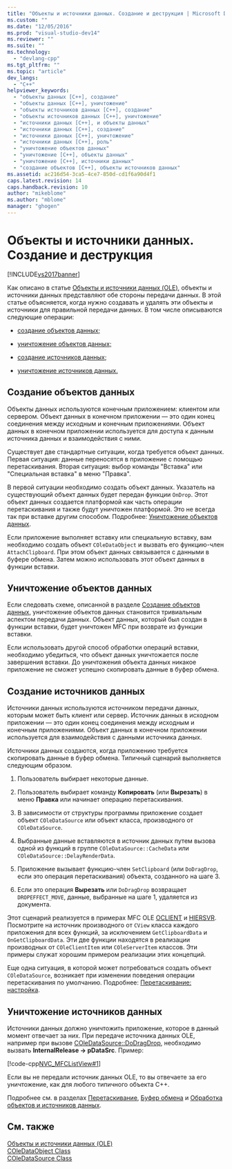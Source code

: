 ```yaml
---
title: "Объекты и источники данных. Создание и деструкция | Microsoft Docs"
ms.custom: ""
ms.date: "12/05/2016"
ms.prod: "visual-studio-dev14"
ms.reviewer: ""
ms.suite: ""
ms.technology: 
  - "devlang-cpp"
ms.tgt_pltfrm: ""
ms.topic: "article"
dev_langs: 
  - "C++"
helpviewer_keywords: 
  - "объекты данных [С++], создание"
  - "объекты данных [С++], уничтожение"
  - "объекты источников данных [C++], создание"
  - "объекты источников данных [C++], уничтожение"
  - "источники данных [C++], и объекты данных"
  - "источники данных [C++], создание"
  - "источники данных [C++], уничтожение"
  - "источники данных [C++], роль"
  - "уничтожение объектов данных"
  - "уничтожение [C++], объекты данных"
  - "уничтожение [C++], источники данных"
  - "создание объектов [C++], объекты источников данных"
ms.assetid: ac216d54-3ca5-4ce7-850d-cd1f6a90d4f1
caps.latest.revision: 14
caps.handback.revision: 10
author: "mikeblome"
ms.author: "mblome"
manager: "ghogen"
---
```

# Объекты и источники данных. Создание и деструкция
[!INCLUDE[vs2017banner](../assembler/inline/includes/vs2017banner.md)]

Как описано в статье [Объекты и источники данных \(OLE\)](../mfc/data-objects-and-data-sources-ole.md), объекты и источники данных представляют обе стороны передачи данных.  В этой статье объясняется, когда нужно создавать и удалять эти объекты и источники для правильной передачи данных. В том числе описываются следующие операции:  
  
-   [создание объектов данных;](#_core_creating_data_objects)  
  
-   [уничтожение объектов данных;](#_core_destroying_data_objects)  
  
-   [создание источников данных;](#_core_creating_data_sources)  
  
-   [уничтожение источников данных.](#_core_destroying_data_sources)  
  
##  <a name="_core_creating_data_objects"></a> Создание объектов данных  
 Объекты данных используются конечным приложением: клиентом или сервером.  Объект данных в конечном приложении — это один конец соединения между исходным и конечным приложениями.  Объект данных в конечном приложении используется для доступа к данным источника данных и взаимодействия с ними.  
  
 Существует две стандартные ситуации, когда требуется объект данных.  Первая ситуация: данные переносятся в приложение с помощью перетаскивания.  Вторая ситуация: выбор команды "Вставка" или "Специальная вставка" в меню "Правка".  
  
 В первой ситуации необходимо создать объект данных.  Указатель на существующий объект данных будет передан функции `OnDrop`.  Этот объект данных создается платформой как часть операции перетаскивания и также будут уничтожен платформой.  Это не всегда так при вставке другим способом.  Подробнее: [Уничтожение объектов данных](#_core_destroying_data_objects).  
  
 Если приложение выполняет вставку или специальную вставку, вам необходимо создать объект `COleDataObject` и вызвать его функцию\-член `AttachClipboard`.  При этом объект данных связывается с данными в буфере обмена.  Затем можно использовать этот объект данных в функции вставки.  
  
##  <a name="_core_destroying_data_objects"></a> Уничтожение объектов данных  
 Если следовать схеме, описанной в разделе [Создание объектов данных](#_core_creating_data_objects), уничтожение объектов данных становится тривиальным аспектом передачи данных.  Объект данных, который был создан в функции вставки, будет уничтожен MFC при возврате из функции вставки.  
  
 Если использовать другой способ обработки операций вставки, необходимо убедиться, что объект данных уничтожается после завершения вставки.  До уничтожения объекта данных никакое приложение не сможет успешно скопировать данные в буфер обмена.  
  
##  <a name="_core_creating_data_sources"></a> Создание источников данных  
 Источники данных используются источником передачи данных, которым может быть клиент или сервер.  Источник данных в исходном приложении — это один конец соединения между исходным и конечным приложениями.  Объект данных в конечном приложении используется для взаимодействия с данными источника данных.  
  
 Источники данных создаются, когда приложению требуется скопировать данные в буфер обмена.  Типичный сценарий выполняется следующим образом.  
  
1.  Пользователь выбирает некоторые данные.  
  
2.  Пользователь выбирает команду **Копировать** \(или **Вырезать**\) в меню **Правка** или начинает операцию перетаскивания.  
  
3.  В зависимости от структуры программы приложение создает объект `COleDataSource` или объект класса, производного от `COleDataSource`.  
  
4.  Выбранные данные вставляются в источник данных путем вызова одной из функций в группе `COleDataSource::CacheData` или `COleDataSource::DelayRenderData`.  
  
5.  Приложение вызывает функцию\-член `SetClipboard` \(или `DoDragDrop`, если это операция перетаскивания\) объекта, созданного на шаге 3.  
  
6.  Если это операция **Вырезать**  или `DoDragDrop` возвращает `DROPEFFECT_MOVE`, данные, выбранные на шаге 1, удаляется из документа.  
  
 Этот сценарий реализуется в примерах MFC OLE [OCLIENT](../top/visual-cpp-samples.md) и [HIERSVR](../top/visual-cpp-samples.md).  Посмотрите на источник производного от `CView` класса каждого приложения для всех функций, за исключением `GetClipboardData` и `OnGetClipboardData`.  Эти две функции находятся в реализации производных от `COleClientItem` или `COleServerItem` классов.  Эти примеры служат хорошим примером реализации этих концепций.  
  
 Еще одна ситуация, в которой может потребоваться создать объект `COleDataSource`, возникает при изменении поведения операции перетаскивания по умолчанию.  Подробнее: [Перетаскивание: настройка](../Topic/Drag%20and%20Drop:%20Customizing.md).  
  
##  <a name="_core_destroying_data_sources"></a> Уничтожение источников данных  
 Источники данных должно уничтожить приложение, которое в данный момент отвечает за них.  При передаче источника данных OLE, например при вызове [COleDataSource::DoDragDrop](../Topic/COleDataSource::DoDragDrop.md), необходимо вызвать **InternalRelease \-\> pDataSrc**.  Пример:  
  
 [!code-cpp[NVC_MFCListView#1](../mfc/codesnippet/CPP/data-objects-and-data-sources-creation-and-destruction_1.cpp)]  
  
 Если вы не передали источник данных OLE, то вы отвечаете за его уничтожение, как для любого типичного объекта C\+\+.  
  
 Подробнее см. в разделах [Перетаскивание](../mfc/drag-and-drop-ole.md), [Буфер обмена](../mfc/clipboard.md) и [Обработка объектов и источников данных](../mfc/data-objects-and-data-sources-manipulation.md).  
  
## См. также  
 [Объекты и источники данных \(OLE\)](../mfc/data-objects-and-data-sources-ole.md)   
 [COleDataObject Class](../mfc/reference/coledataobject-class.md)   
 [COleDataSource Class](../mfc/reference/coledatasource-class.md)